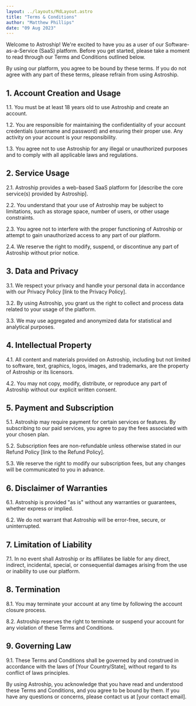 ```yaml
---
layout: ../layouts/MdLayout.astro
title: "Terms & Conditions"
author: "Matthew Phillips"
date: "09 Aug 2023"
---
```


Welcome to Astroship! We're excited to have you as a user of our Software-as-a-Service (SaaS) platform. Before you get started, please take a moment to read through our Terms and Conditions outlined below.

By using our platform, you agree to be bound by these terms. If you do not agree with any part of these terms, please refrain from using Astroship.

## 1. Account Creation and Usage

1.1. You must be at least 18 years old to use Astroship and create an account.

1.2. You are responsible for maintaining the confidentiality of your account credentials (username and password) and ensuring their proper use. Any activity on your account is your responsibility.

1.3. You agree not to use Astroship for any illegal or unauthorized purposes and to comply with all applicable laws and regulations.

## 2. Service Usage

2.1. Astroship provides a web-based SaaS platform for [describe the core service(s) provided by Astroship].

2.2. You understand that your use of Astroship may be subject to limitations, such as storage space, number of users, or other usage constraints.

2.3. You agree not to interfere with the proper functioning of Astroship or attempt to gain unauthorized access to any part of our platform.

2.4. We reserve the right to modify, suspend, or discontinue any part of Astroship without prior notice.

## 3. Data and Privacy

3.1. We respect your privacy and handle your personal data in accordance with our Privacy Policy [link to the Privacy Policy].

3.2. By using Astroship, you grant us the right to collect and process data related to your usage of the platform.

3.3. We may use aggregated and anonymized data for statistical and analytical purposes.

## 4. Intellectual Property

4.1. All content and materials provided on Astroship, including but not limited to software, text, graphics, logos, images, and trademarks, are the property of Astroship or its licensors.

4.2. You may not copy, modify, distribute, or reproduce any part of Astroship without our explicit written consent.

## 5. Payment and Subscription

5.1. Astroship may require payment for certain services or features. By subscribing to our paid services, you agree to pay the fees associated with your chosen plan.

5.2. Subscription fees are non-refundable unless otherwise stated in our Refund Policy [link to the Refund Policy].

5.3. We reserve the right to modify our subscription fees, but any changes will be communicated to you in advance.

## 6. Disclaimer of Warranties

6.1. Astroship is provided "as is" without any warranties or guarantees, whether express or implied.

6.2. We do not warrant that Astroship will be error-free, secure, or uninterrupted.

## 7. Limitation of Liability

7.1. In no event shall Astroship or its affiliates be liable for any direct, indirect, incidental, special, or consequential damages arising from the use or inability to use our platform.

## 8. Termination

8.1. You may terminate your account at any time by following the account closure process.

8.2. Astroship reserves the right to terminate or suspend your account for any violation of these Terms and Conditions.

## 9. Governing Law

9.1. These Terms and Conditions shall be governed by and construed in accordance with the laws of [Your Country/State], without regard to its conflict of laws principles.

By using Astroship, you acknowledge that you have read and understood these Terms and Conditions, and you agree to be bound by them. If you have any questions or concerns, please contact us at [your contact email].
